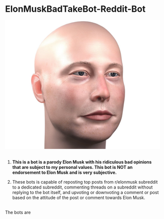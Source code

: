# ElonMuskBadTakeBot-Reddit-Bot
![Web Crawler](BaldElon.jpg)
<br />
<br />
1. **This is a bot is a parody Elon Musk with his ridiculous bad opinions that are subject to my personal values. This bot is NOT an endorsement to Elon Musk and is very subjective.**

2. These bots is capable of reposting top posts from r/elonmusk subreddit to a dedicated subreddit, commenting threads on a subreddit without replying to the bot itself, and upvoting or downvoting a comment or post based on the attitude of the post or comment towards Elon Musk.
</br>
 The bots are
</br>

